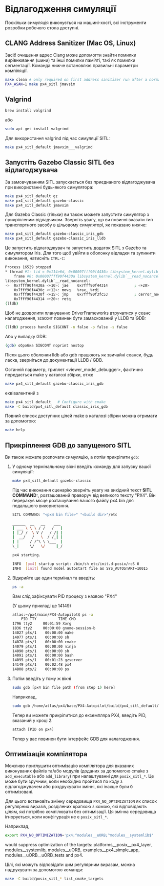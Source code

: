 # Відлагодження симуляції

Поскільки симуляція виконується на машині-хості, всі інструменти розробки робочого стола доступні.

## CLANG Address Sanitizer (Mac OS, Linux)

Засіб очищення адрес Clang може допомогти знайти помилки вирівнювання (шини) та інші помилки пам’яті, такі як помилки сегментації. Команда нижче встановлює правильні параметри компіляції.

```sh
make clean # only required on first address sanitizer run after a normal build
PX4_ASAN=1 make px4_sitl jmavsim
```

## Valgrind

```sh
brew install valgrind
```

або

```sh
sudo apt-get install valgrind
```

Для використання valgrind під час симуляції SITL:

```sh
make px4_sitl_default jmavsim___valgrind
```

## Запустіть Gazebo Classic SITL без відлагоджувача

За замовчуванням SITL запускається без приєднаного відлагоджувача при використанні будь-якого симулятора:

```sh
make px4_sitl_default gz
make px4_sitl_default gazebo-classic
make px4_sitl_default jmavsim
```

Для Gazebo Classic (тільки) ви також можете запустити симулятор з прикріпленим відладчиком. Зверніть увагу, що ви повинні вказати тип транспортного засобу в цільовому симуляторі, як показано нижче:

```sh
make px4_sitl_default gazebo-classic_iris_gdb
make px4_sitl_default gazebo-classic_iris_lldb
```

Це запустить відлагоджувач та запустить додаток SITL з Gazebo та симулятором Iris. Для того щоб увійти в оболонку відладки та зупинити виконання, натисніть `CTRL-C`:

```sh
Process 16529 stopped
* thread #1: tid = 0x114e6d, 0x00007fff90f4430a libsystem_kernel.dylib`__read_nocancel + 10, name = 'px4', queue = 'com.apple.main-thread', stop reason = signal SIGSTOP
    frame #0: 0x00007fff90f4430a libsystem_kernel.dylib`__read_nocancel + 10
libsystem_kernel.dylib`__read_nocancel:
->  0x7fff90f4430a <+10>: jae    0x7fff90f44314            ; <+20>
    0x7fff90f4430c <+12>: movq   %rax, %rdi
    0x7fff90f4430f <+15>: jmp    0x7fff90f3fc53            ; cerror_nocancel
    0x7fff90f44314 <+20>: retq
(lldb)
```

Щоб не дозволити плануванню DriverFrameworks втручатися у сеанс налагодження, `SIGCONT` повинен бути замаскований у LLDB та GDB:

```sh
(lldb) process handle SIGCONT -n false -p false -s false
```

Або у випадку GDB:

```sh
(gdb) обробка SIGCONT noprint nostop
```

Після цього оболонки lldb або gdb працюють як звичайні сеанси, будь ласка, зверніться до документації LLDB / GDB.

Останній параметр, триплет &lt;viewer_model_debugger&gt;, фактично передається make у каталозі збірки, отже

```sh
make px4_sitl_default gazebo-classic_iris_gdb
```

еквівалентний з

```sh
make px4_sitl_default   # Configure with cmake
make -C build/px4_sitl_default classic_iris_gdb
```

Повний список доступних цілей make в каталозі збірки можна отримати за допомогою:

```sh
make help
```

## Прикріплення GDB до запущеного SITL

Ви також можете розпочати симуляцію, а _потім_ прикріпити `gdb`:

1. У одному термінальному вікні введіть команду для запуску вашої симуляції:

   ```sh
   make px4_sitl_default gazebo-classic
   ```

   Під час виконання сценарію зверніть увагу на вихідний текст **SITL COMMAND:**, розташований праворуч від великого тексту "PX4". Він перерахує місце розташування вашого файлу px4 bin для подальшого використання.

   ```sh
   SITL COMMAND: "<px4 bin file>" "<build dir>"/etc

   ______  __   __    ___
   | ___ \ \ \ / /   /   |
   | |_/ /  \ V /   / /| |
   |  __/   /   \  / /_| |
   | |     / /^\ \ \___  |
   \_|     \/   \/     |_/

   px4 starting.

   INFO  [px4] startup script: /bin/sh etc/init.d-posix/rcS 0
   INFO  [init] found model autostart file as SYS_AUTOSTART=10015
   ```

2. Відкрийте ще один термінал та введіть:

   ```sh
   ps -a
   ```

   Вам слід зафіксувати PID процесу з назвою "PX4"

   (У цьому прикладі це 14149)

   ```sh
   atlas:~/px4/main/PX4-Autopilot$ ps -a
       PID TTY          TIME CMD
   1796 tty2     00:01:59 Xorg
   1836 tty2     00:00:00 gnome-session-b
   14027 pts/1    00:00:00 make
   14077 pts/1    00:00:00 sh
   14078 pts/1    00:00:00 cmake
   14079 pts/1    00:00:00 ninja
   14090 pts/1    00:00:00 sh
   14091 pts/1    00:00:00 bash
   14095 pts/1    00:01:23 gzserver
   14149 pts/1    00:02:48 px4
   14808 pts/2    00:00:00 ps
   ```

3. Потім введіть у тому ж вікні

   ```sh
   sudo gdb [px4 bin file path (from step 1) here]
   ```

   Наприклад,

   ```sh
   sudo gdb /home/atlas/px4/base/PX4-Autopilot/build/px4_sitl_default/bin/px4
   ```

   Тепер ви можете прикріпитися до екземпляра PX4, введіть PID, вказаний у кроці 2.

   ```sh
   attach [PID on px4]
   ```

   Тепер у вас повинен бути інтерфейс GDB для налагодження.

## Оптимізація компілятора

Можливо приглушити оптимізацію компілятора для вказаних виконуваних файлів та/або модулів (доданих за допомогою cmake з `add_executable` або `add_library`) при налаштуванні для `posix_sitl_*`. Це може бути зручним, коли необхідно пройтися по коду з відлагоджувачем або роздрукувати змінні, які інакше були б оптимізовані.

Для цього встановіть змінну середовища `PX4_NO_OPTIMIZATION` як список регулярних виразів, розділених крапкою з комою, які відповідають цілям, які потрібно компілювати без оптимізації. Ця змінна середовища ігнорується, коли конфігурація не є `posix_sitl_*`.

Наприклад,

```sh
export PX4_NO_OPTIMIZATION='px4;^modules__uORB;^modules__systemlib$'
```

would suppress optimization of the targets: platforms\_\_posix\_\_px4_layer, modules\_\_systemlib, modules\_\_uORB, examples\_\_px4_simple_app, modules\_\_uORB\_\_uORB_tests and px4.

Цілі, які можуть відповідати цим регулярним виразам, можна надрукувати за допомогою команди:

```sh
make -C build/posix_sitl_* list_cmake_targets
```
